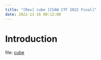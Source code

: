 ```yaml
---
title: "[Rev] cube [CSAW CTF 2022 Final]"
date: 2022-11-16 00:12:00
---
```


# Introduction

file: [cube](./src/cube)